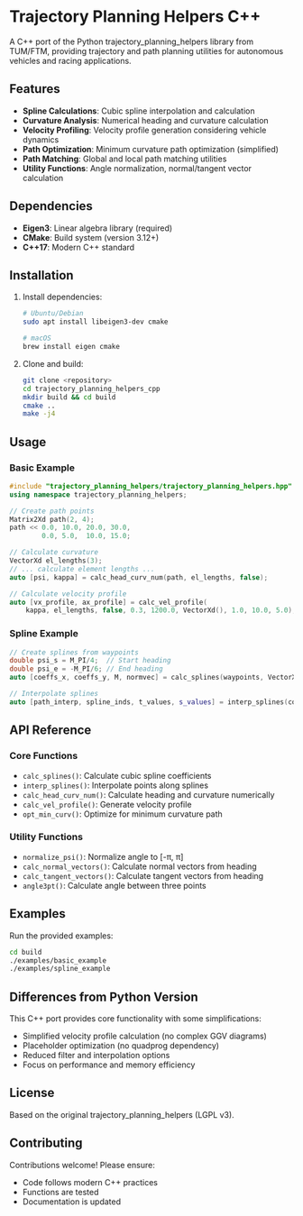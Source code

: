 # Trajectory Planning Helpers C++

A C++ port of the Python trajectory_planning_helpers library from TUM/FTM, providing trajectory and path planning utilities for autonomous vehicles and racing applications.

## Features

- **Spline Calculations**: Cubic spline interpolation and calculation
- **Curvature Analysis**: Numerical heading and curvature calculation  
- **Velocity Profiling**: Velocity profile generation considering vehicle dynamics
- **Path Optimization**: Minimum curvature path optimization (simplified)
- **Path Matching**: Global and local path matching utilities
- **Utility Functions**: Angle normalization, normal/tangent vector calculation

## Dependencies

- **Eigen3**: Linear algebra library (required)
- **CMake**: Build system (version 3.12+)
- **C++17**: Modern C++ standard

## Installation

1. Install dependencies:
   ```bash
   # Ubuntu/Debian
   sudo apt install libeigen3-dev cmake
   
   # macOS
   brew install eigen cmake
   ```

2. Clone and build:
   ```bash
   git clone <repository>
   cd trajectory_planning_helpers_cpp
   mkdir build && cd build
   cmake ..
   make -j4
   ```

## Usage

### Basic Example

```cpp
#include "trajectory_planning_helpers/trajectory_planning_helpers.hpp"
using namespace trajectory_planning_helpers;

// Create path points
Matrix2Xd path(2, 4);
path << 0.0, 10.0, 20.0, 30.0,
        0.0, 5.0,  10.0, 15.0;

// Calculate curvature
VectorXd el_lengths(3);
// ... calculate element lengths ...
auto [psi, kappa] = calc_head_curv_num(path, el_lengths, false);

// Calculate velocity profile  
auto [vx_profile, ax_profile] = calc_vel_profile(
    kappa, el_lengths, false, 0.3, 1200.0, VectorXd(), 1.0, 10.0, 5.0);
```

### Spline Example

```cpp
// Create splines from waypoints
double psi_s = M_PI/4;  // Start heading
double psi_e = -M_PI/6; // End heading
auto [coeffs_x, coeffs_y, M, normvec] = calc_splines(waypoints, VectorXd(), psi_s, psi_e);

// Interpolate splines
auto [path_interp, spline_inds, t_values, s_values] = interp_splines(coeffs_x, coeffs_y, 1, 1.0);
```

## API Reference

### Core Functions

- `calc_splines()`: Calculate cubic spline coefficients
- `interp_splines()`: Interpolate points along splines  
- `calc_head_curv_num()`: Calculate heading and curvature numerically
- `calc_vel_profile()`: Generate velocity profile
- `opt_min_curv()`: Optimize for minimum curvature path

### Utility Functions

- `normalize_psi()`: Normalize angle to [-π, π]
- `calc_normal_vectors()`: Calculate normal vectors from heading
- `calc_tangent_vectors()`: Calculate tangent vectors from heading
- `angle3pt()`: Calculate angle between three points

## Examples

Run the provided examples:

```bash
cd build
./examples/basic_example
./examples/spline_example  
```

## Differences from Python Version

This C++ port provides core functionality with some simplifications:

- Simplified velocity profile calculation (no complex GGV diagrams)
- Placeholder optimization (no quadprog dependency) 
- Reduced filter and interpolation options
- Focus on performance and memory efficiency

## License

Based on the original trajectory_planning_helpers (LGPL v3).

## Contributing

Contributions welcome! Please ensure:
- Code follows modern C++ practices
- Functions are tested
- Documentation is updated